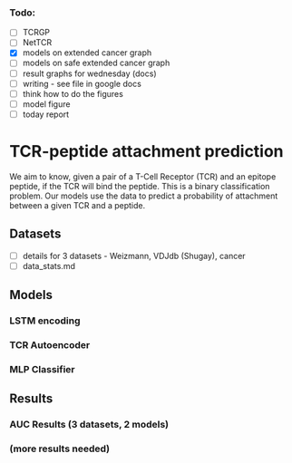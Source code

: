 
### Todo:
- [ ] TCRGP
- [ ] NetTCR
- [x] models on extended cancer graph
- [ ] models on safe extended cancer graph
- [ ] result graphs for wednesday (docs)
- [ ] writing - see file in google docs
- [ ] think how to do the figures
- [ ] model figure
- [ ] today report

# TCR-peptide attachment prediction

We aim to know, given a pair of a T-Cell Receptor (TCR) and an epitope peptide,
if the TCR will bind the peptide. This is a binary classification problem.
Our models use the data to predict a probability of attachment between a given TCR and a peptide.

## Datasets

- [ ] details for 3 datasets - Weizmann, VDJdb (Shugay), cancer
- [ ] data_stats.md

## Models

### LSTM encoding
### TCR Autoencoder  
### MLP Classifier

## Results

###  AUC Results (3 datasets, 2 models)

### (more results needed)


